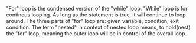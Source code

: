 "For" loop is the condensed version of the "while" loop. 
"While" loop is for continous looping. As long as the statement is true, it will continue to loop around.
The three parts of "for" loop are: given variable, condition, exit condition.
The term "nested" in context of nested loop means, to hold(nest) the "for" loop, meaning the outer loop will be in control
of the overall loop.
